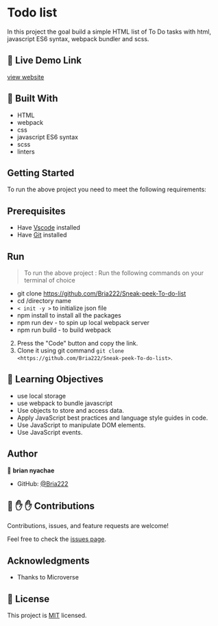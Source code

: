 # Todo list


In this project the goal build a simple HTML list of To Do tasks with html, javascript ES6 syntax, webpack bundler and scss.


## :red_circle: Live Demo Link

[view website](https://bria222.github.io/Sneak-peek-To-do-list/)



## :hammer: Built With

- HTML
- webpack
- css
- javascript ES6 syntax
- scss
- linters

## Getting Started
To run the above project you need to meet the following requirements:
## Prerequisites
- Have [Vscode](https://code.visualstudio.com/) installed 
- Have [Git](https:npm.com/) installed

## Run
> To run the above project :
> Run the following commands on your terminal of choice

- git clone <https://github.com/Bria222/Sneak-peek-To-do-list>
- cd /directory name
- `< init -y >` to initialize json file
- npm install to install all the packages
- npm run dev - to spin up local webpack server
- npm run build - to build webpack
  

2. Press the "Code" button and copy the link.
3. Clone it using git command `git clone <https://github.com/Bria222/Sneak-peek-To-do-list>`.

## :blue_book: Learning Objectives

- use local storage
- use webpack to bundle javascript
- Use objects to store and access data.
- Apply JavaScript best practices and language style guides in code.
- Use JavaScript to manipulate DOM elements.
- Use JavaScript events.


## Author

👤 **brian nyachae**

- GitHub: [@Bria222](https://github.com/Bria222)





## 🤝 :raised_hand: :raised_hand: Contributions

Contributions, issues, and feature requests are welcome!

Feel free to check the [issues page](https://github.com/Bria222/Sneak-peek-To-do-list).



## Acknowledgments

- Thanks to Microverse


## 📝 License

This project is [MIT](LICENSE) licensed.
